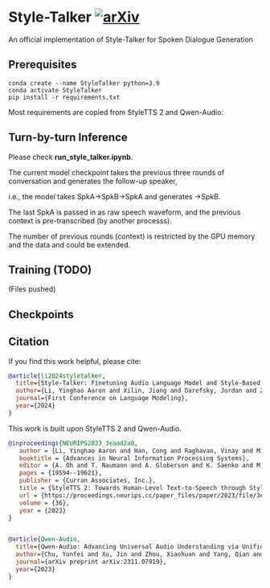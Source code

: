 # Style-Talker [![arXiv](https://img.shields.io/badge/arXiv-2408.11849-<COLOR>.svg)](https://arxiv.org/abs/2408.11849)
An official implementation of Style-Talker for Spoken Dialogue Generation

## Prerequisites

```
conda create --name StyleTalker python=3.9
conda activate StyleTalker
pip install -r requirements.txt
```

Most requirements are copied from StyleTTS 2 and Qwen-Audio.

## Turn-by-turn Inference 

Please check **run_style_talker.ipynb**.

The current model checkpoint takes the previous three rounds of conversation and generates the follow-up speaker,

i.e., the model takes SpkA->SpkB->SpkA and generates ->SpkB.

The last SpkA is passed in as raw speech waveform, and the previous context is pre-transcribed (by another processs).

The number of previous rounds (context) is restricted by the GPU memory and the data and could be extended.

## Training (TODO)

(Files pushed)

## Checkpoints


## Citation

If you find this work helpful, please cite:

```bibtex
@article{li2024styletalker,
  title={Style-Talker: Finetuning Audio Language Model and Style-Based Text-to-Speech Model for Fast Spoken Dialogue Generation},
  author={Li, Yinghao Aaron and Xilin, Jiang and Darefsky, Jordan and Zhu, Ge and Mesgarani, Nima},
  journal={First Conference on Language Modeling},
  year={2024}
}
```

This work is built upon StyleTTS 2 and Qwen-Audio.

```bibtex
@inproceedings{NEURIPS2023_3eaad2a0,
   author = {Li, Yinghao Aaron and Han, Cong and Raghavan, Vinay and Mischler, Gavin and Mesgarani, Nima},
   booktitle = {Advances in Neural Information Processing Systems},
   editor = {A. Oh and T. Naumann and A. Globerson and K. Saenko and M. Hardt and S. Levine},
   pages = {19594--19621},
   publisher = {Curran Associates, Inc.},
   title = {StyleTTS 2: Towards Human-Level Text-to-Speech through Style Diffusion and Adversarial Training with Large Speech Language Models},
   url = {https://proceedings.neurips.cc/paper_files/paper/2023/file/3eaad2a0b62b5ed7a2e66c2188bb1449-Paper-Conference.pdf},
   volume = {36},
   year = {2023}
}


@article{Qwen-Audio,
  title={Qwen-Audio: Advancing Universal Audio Understanding via Unified Large-Scale Audio-Language Models},
  author={Chu, Yunfei and Xu, Jin and Zhou, Xiaohuan and Yang, Qian and Zhang, Shiliang and Yan, Zhijie  and Zhou, Chang and Zhou, Jingren},
  journal={arXiv preprint arXiv:2311.07919},
  year={2023}
}

```


